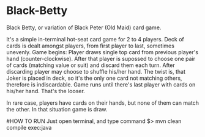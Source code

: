# Black-Betty
Black Betty, or variation of Black Peter (Old Maid) card game.

It's a simple in-terminal hot-seat card game for 2 to 4 players.
Deck of cards is dealt amongst players, from first player to last, sometimes unevenly.
Game begins:
Player draws single top card from previous player's hand (counter-clockwise). 
After that player is supossed to choose one pair of cards (matching value or suit) and discard them each turn.
After discarding player may choose to shuffle his/her hand.
The twist is, that Joker is placed in deck, so it's the only one card not matching others, therefore is indiscardable.
Game runs until there's last player with cards on his/her hand. That's the looser.

In rare case, players have cards on their hands, but none of them can match the other. In that situation game is draw.

#HOW TO RUN
Just open terminal, and type command
$> mvn clean compile exec:java
